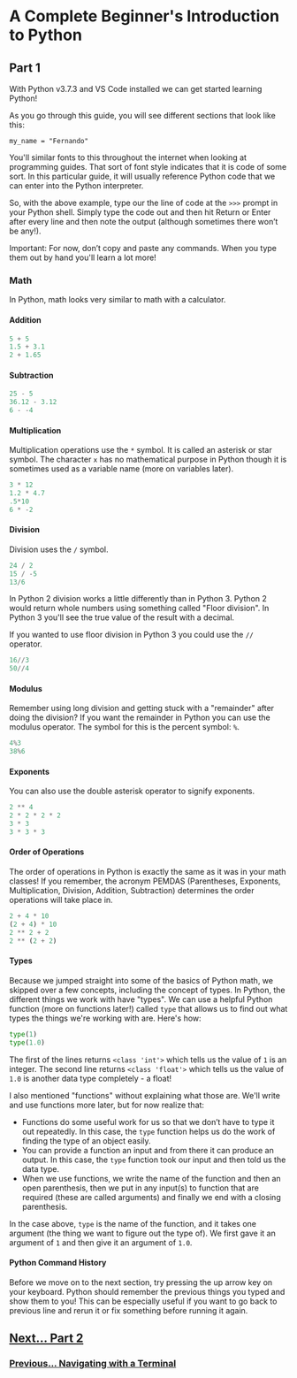 # A Complete Beginner's Introduction to Python

## Part 1

With Python v3.7.3 and VS Code installed we can get started learning Python!

As you go through this guide, you will see different sections that look like this:

`my_name = "Fernando"`

You'll similar fonts to this throughout the internet when looking at programming guides. That sort of font style indicates that it is code of some sort. In this particular guide, it will usually reference Python code that we can enter into the Python interpreter.

So, with the above example, type our the line of code at the `>>>` prompt in your Python shell. Simply type the code out and then hit Return or Enter after every line and then note the output (although sometimes there won’t be any!).

Important: For now, don’t copy and paste any commands. When you type them out by hand you'll learn a lot more!

### Math

In Python, math looks very similar to math with a calculator.

#### Addition

```python
5 + 5
1.5 + 3.1
2 + 1.65
```

#### Subtraction

```python
25 - 5
36.12 - 3.12
6 - -4
```

#### Multiplication

Multiplication operations use the `*` symbol. It is called an asterisk or star symbol. The character `x` has no mathematical purpose in Python though it is sometimes used as a variable name (more on variables later).

```python
3 * 12
1.2 * 4.7
.5*10
6 * -2
```

#### Division

Division uses the `/` symbol. 

```python
24 / 2
15 / -5
13/6
```

In Python 2 division works a little differently than in Python 3. Python 2 would return whole numbers using something called "Floor division". In Python 3 you'll see the true value of the result with a decimal.

If you wanted to use floor division in Python 3 you could use the `//` operator.

```python
16//3
50//4
```

#### Modulus

Remember using long division and getting stuck with a "remainder" after doing the division? If you want the remainder in Python you can use the modulus operator. The symbol for this is the percent symbol: `%`.

```python
4%3
38%6
```

#### Exponents

You can also use the double asterisk operator to signify exponents.

```python
2 ** 4
2 * 2 * 2 * 2
3 * 3
3 * 3 * 3
```

#### Order of Operations

The order of operations in Python is exactly the same as it was in your math classes! If you remember, the acronym PEMDAS (Parentheses, Exponents, Multiplication, Division, Addition, Subtraction) determines the order operations will take place in.

```python
2 + 4 * 10
(2 + 4) * 10
2 ** 2 + 2
2 ** (2 + 2)
```

#### Types

Because we jumped straight into some of the basics of Python math, we skipped over a few concepts, including the concept of types. In Python, the different things we work with have "types". We can use a helpful Python function (more on functions later!) called `type` that allows us to find out what types the things we're working with are. Here's how:

```python
type(1)
type(1.0)
```

The first of the lines returns `<class 'int'>` which tells us the value of `1` is an integer. The second line returns `<class 'float'>` which tells us the value of `1.0` is another data type completely - a float!

I also mentioned "functions" without explaining what those are. We'll write and use functions more later, but for now realize that:

- Functions do some useful work for us so that we don’t have to type it out repeatedly. In this case, the `type` function helps us do the work of finding the type of an object easily.
- You can provide a function an input and from there it can produce an output. In this case, the `type` function took our input and then told us the data type.
- When we use functions, we write the name of the function and then an open parenthesis, then we put in any input(s) to function that are required (these are called arguments) and finally we end with a closing parenthesis.

In the case above, `type` is the name of the function, and it takes one argument (the thing we want to figure out the type of). We first gave it an argument of `1` and then give it an argument of `1.0`.

#### Python Command History

Before we move on to the next section, try pressing the up arrow key on your keyboard. Python should remember the previous things you typed and show them to you! This can be especially useful if you want to go back to previous line and rerun it or fix something before running it again.

## [Next... Part 2](part2.md)

### [Previous... Navigating with a Terminal](navigating-with-a-terminal.md)